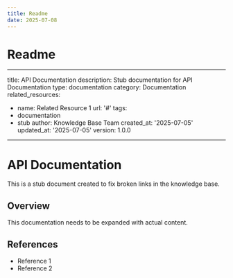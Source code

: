 ```yaml
---
title: Readme
date: 2025-07-08
---
```


# Readme

---
title: API Documentation
description: Stub documentation for API Documentation
type: documentation
category: Documentation
related_resources:
- name: Related Resource 1
  url: '#'
tags:
- documentation
- stub
author: Knowledge Base Team
created_at: '2025-07-05'
updated_at: '2025-07-05'
version: 1.0.0
---

# API Documentation

This is a stub document created to fix broken links in the knowledge base.

## Overview

This documentation needs to be expanded with actual content.

## References

- Reference 1
- Reference 2
